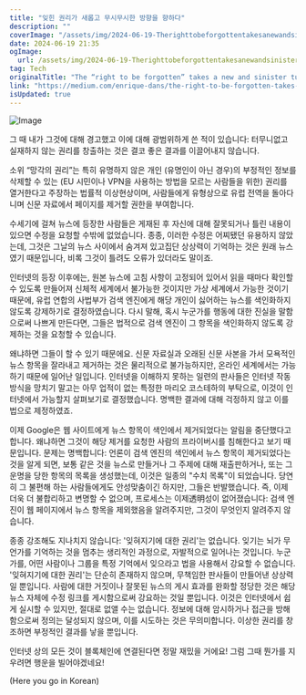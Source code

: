 ```yaml
---
title: "잊힌 권리가 새롭고 무시무시한 방향을 향하다"
description: ""
coverImage: "/assets/img/2024-06-19-Therighttobeforgottentakesanewandsinisterturn_0.png"
date: 2024-06-19 21:35
ogImage: 
  url: /assets/img/2024-06-19-Therighttobeforgottentakesanewandsinisterturn_0.png
tag: Tech
originalTitle: "The “right to be forgotten” takes a new and sinister turn"
link: "https://medium.com/enrique-dans/the-right-to-be-forgotten-takes-a-new-and-sinister-turn-8b5c296c054d"
isUpdated: true
---
```







![Image](/assets/img/2024-06-19-Therighttobeforgottentakesanewandsinisterturn_0.png)

그 때 내가 그것에 대해 경고했고 이에 대해 광범위하게 쓴 적이 있습니다: 터무니없고 실재하지 않는 권리를 창출하는 것은 결코 좋은 결과를 이끌어내지 않습니다.

소위 “망각의 권리”는 특히 유명하지 않은 개인 (유명인이 아닌 경우)의 부정적인 정보를 삭제할 수 있는 (EU 시민이나 VPN을 사용하는 방법을 모르는 사람들을 위한) 권리를 열거한다고 주장하는 법률적 이상현상이며, 사람들에게 유형상으로 유럽 전역을 돌아다니며 신문 자료에서 페이지를 제거할 권한을 부여합니다.

수세기에 걸쳐 뉴스에 등장한 사람들은 게재된 후 자신에 대해 잘못되거나 틀린 내용이 있으면 수정을 요청할 수밖에 없었습니다. 종종, 이러한 수정은 어찌됐던 유용하지 않았는데, 그것은 그날의 뉴스 사이에서 숨겨져 있고집단 상상력이 기억하는 것은 원래 뉴스였기 때문입니다, 비록 그것이 틀려도 오류가 있더라도 말이죠.


<div class="content-ad"></div>

인터넷의 등장 이후에는, 원본 뉴스에 고침 사항이 고정되어 있어서 읽을 때마다 확인할 수 있도록 만들어져 신체적 세계에서 불가능한 것이지만 가상 세계에서 가능한 것이기 때문에, 유럽 연합의 사법부가 검색 엔진에게 해당 개인이 싫어하는 뉴스를 색인화하지 않도록 강제하기로 결정하였습니다. 다시 말해, 혹시 누군가를 행동에 대한 진실을 말함으로써 나쁘게 만든다면, 그들은 법적으로 검색 엔진이 그 항목을 색인화하지 않도록 강제하는 것을 요청할 수 있습니다.

왜냐하면 그들이 할 수 있기 때문에요. 신문 자료실과 오래된 신문 사본을 가서 모욕적인 뉴스 항목을 잘라내고 제거하는 것은 물리적으로 불가능하지만, 온라인 세계에서는 가능하기 때문에 일어난 일입니다. 인터넷을 이해하지 못하는 일련의 판사들은 인터넷 작동 방식을 망치기 말고는 아무 업적이 없는 특정한 마리오 코스테하의 부탁으로, 이것이 인터넷에서 가능할지 살펴보기로 결정했습니다. 명백한 결과에 대해 걱정하지 않고 이를 법으로 제정하였죠.

이제 Google은 웹 사이트에게 뉴스 항목이 색인에서 제거되었다는 알림을 중단했다고 합니다. 왜냐하면 그것이 해당 제거를 요청한 사람의 프라이버시를 침해한다고 보기 때문입니다. 문제는 명백합니다: 언론이 검색 엔진의 색인에서 뉴스 항목이 제거되었다는 것을 알게 되면, 보통 같은 것을 뉴스로 만들거나 그 주제에 대해 재출판하거나, 또는 그 운명을 당한 항목의 목록을 생성했는데, 이것은 일종의 "수치 목록"이 되었습니다. 당연히 그 불편해 하는 사람들에게도 안성맞춤이긴 하지만, 그들은 반발했습니다. 즉, 이제 더욱 더 불합리하고 변명할 수 없으며, 프로세스는 이제透明성이 없어졌습니다: 검색 엔진이 웹 페이지에서 뉴스 항목을 제외했음을 알려주지만, 그것이 무엇인지 알려주지 않습니다.

종종 강조해도 지나치지 않습니다: '잊혀지기에 대한 권리'는 없습니다. 잊기는 뇌가 무언가를 기억하는 것을 멈추는 생리적인 과정으로, 자발적으로 일어나는 것입니다. 누군가를, 어떤 사람이나 그룹을 특정 기억에서 잊으라고 법을 사용해서 강요할 수 없습니다. '잊혀지기에 대한 권리'는 단순히 존재하지 않으며, 무책임한 판사들이 만들어낸 상상력일 뿐입니다. 사람에 대한 거짓이나 잘못된 뉴스의 게시 효과를 완화할 정당한 것은 해당 뉴스 자체에 수정 링크를 게시함으로써 강요하는 것일 뿐입니다. 이것은 인터넷에서 쉽게 실시할 수 있지만, 절대로 없앨 수는 없습니다. 정보에 대해 암시하거나 접근을 방해함으로써 정의는 달성되지 않으며, 이를 시도하는 것은 무의미합니다. 이상한 권리를 창조하면 부정적인 결과를 낳을 뿐입니다.

<div class="content-ad"></div>

인터넷 상의 모든 것이 블록체인에 연결된다면 정말 재밌을 거에요! 그럼 그때 뭔가를 지우려면 행운을 빌어야겠네요!

(Here you go in Korean)